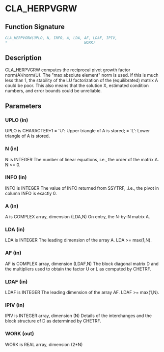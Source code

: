 # CLA_HERPVGRW

## Function Signature

```fortran
CLA_HERPVGRW(UPLO, N, INFO, A, LDA, AF, LDAF, IPIV,
*                                   WORK)
```

## Description



 CLA_HERPVGRW computes the reciprocal pivot growth factor
 norm(A)/norm(U). The "max absolute element" norm is used. If this is
 much less than 1, the stability of the LU factorization of the
 (equilibrated) matrix A could be poor. This also means that the
 solution X, estimated condition numbers, and error bounds could be
 unreliable.

## Parameters

### UPLO (in)

UPLO is CHARACTER*1 = 'U': Upper triangle of A is stored; = 'L': Lower triangle of A is stored.

### N (in)

N is INTEGER The number of linear equations, i.e., the order of the matrix A. N >= 0.

### INFO (in)

INFO is INTEGER The value of INFO returned from SSYTRF, .i.e., the pivot in column INFO is exactly 0.

### A (in)

A is COMPLEX array, dimension (LDA,N) On entry, the N-by-N matrix A.

### LDA (in)

LDA is INTEGER The leading dimension of the array A. LDA >= max(1,N).

### AF (in)

AF is COMPLEX array, dimension (LDAF,N) The block diagonal matrix D and the multipliers used to obtain the factor U or L as computed by CHETRF.

### LDAF (in)

LDAF is INTEGER The leading dimension of the array AF. LDAF >= max(1,N).

### IPIV (in)

IPIV is INTEGER array, dimension (N) Details of the interchanges and the block structure of D as determined by CHETRF.

### WORK (out)

WORK is REAL array, dimension (2*N)

